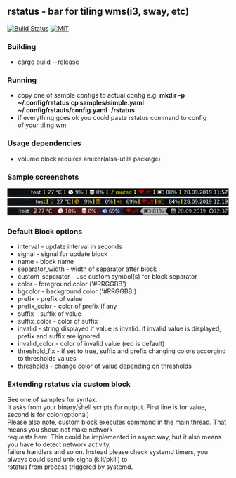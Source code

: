 ## rstatus - bar for tiling wms(i3, sway, etc)

[![Build Status](https://img.shields.io/github/actions/workflow/status/okeri/rstatus/ci.yml?branch=master)](https://github.com/okeri/rstatus/actions) [![MIT](https://img.shields.io/badge/license-MIT-blue.svg)](./LICENSE)


### Building
* cargo build --release

### Running 
* copy one of sample configs to actual config e.g.
**mkdir -p ~/.config/rstatus**
**cp samples/simple.yaml ~/.config/rstauts/config.yaml**
**./rstatus**
* if everything goes ok you could paste rstatus command to config  
of your tiling wm

### Usage dependencies
* volume block requires amixer(alsa-utils package)


### Sample screenshots
![simple](samples/simple.png) 
![color_prefix](samples/color_prefix.png) 
![powerline](samples/powerline.png) 

### Default Block options
* interval - update interval in seconds
* signal - signal for update block
* name - block name
* separator_width -  width of separator after block
* custom_separator -  use custom symbol(s) for block separator
* color - foreground color ('#RRGGBB')
* bgcolor - background color ('#RRGGBB')
* prefix - prefix of value
* prefix_color - color of prefix if any
* suffix - suffix of value
* suffix_color - color of suffix
* invalid - string displayed if value is invalid. if invalid value is displayed, prefix and suffix are ignored.
* invalid_color - color of invalid value (red is default)
* threshold_fix - if set to true, suffix and prefix changing colors accorgind to thresholds values
* thresholds - change color of value depending on thresholds

### Extending rstatus via custom block
See one of samples for syntax.  
It asks from your binary/shell scripts for output. First line is for value, second is for color(optional)  
Please also note, custom block executes command in the main thread. That means you shoud not make network  
requests here. This could be implemented in async way, but it also means you have to detect network activity,  
failure handlers and so on. Instead please check systemd timers, you always could send unix signal(kill/pkill) to  
rstatus from process triggered by systemd.
